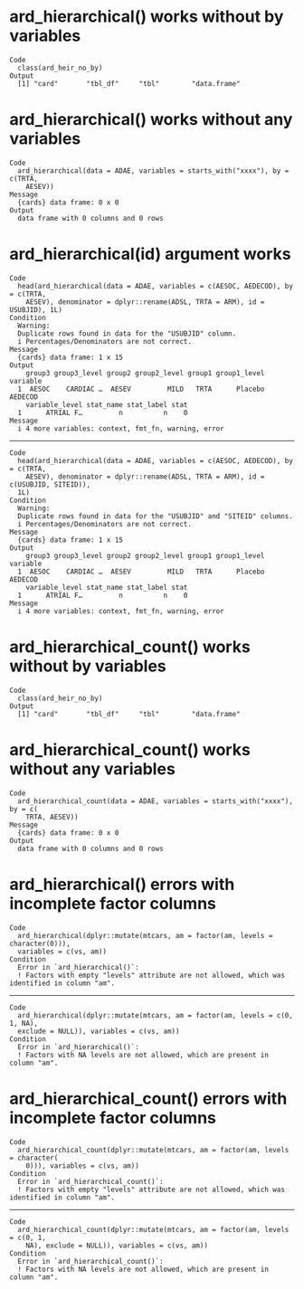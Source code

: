 # ard_hierarchical() works without by variables

    Code
      class(ard_heir_no_by)
    Output
      [1] "card"       "tbl_df"     "tbl"        "data.frame"

# ard_hierarchical() works without any variables

    Code
      ard_hierarchical(data = ADAE, variables = starts_with("xxxx"), by = c(TRTA,
        AESEV))
    Message
      {cards} data frame: 0 x 0
    Output
      data frame with 0 columns and 0 rows

# ard_hierarchical(id) argument works

    Code
      head(ard_hierarchical(data = ADAE, variables = c(AESOC, AEDECOD), by = c(TRTA,
        AESEV), denominator = dplyr::rename(ADSL, TRTA = ARM), id = USUBJID), 1L)
    Condition
      Warning:
      Duplicate rows found in data for the "USUBJID" column.
      i Percentages/Denominators are not correct.
    Message
      {cards} data frame: 1 x 15
    Output
        group3 group3_level group2 group2_level group1 group1_level variable
      1  AESOC    CARDIAC …  AESEV         MILD   TRTA      Placebo  AEDECOD
        variable_level stat_name stat_label stat
      1      ATRIAL F…         n          n    0
    Message
      i 4 more variables: context, fmt_fn, warning, error

---

    Code
      head(ard_hierarchical(data = ADAE, variables = c(AESOC, AEDECOD), by = c(TRTA,
        AESEV), denominator = dplyr::rename(ADSL, TRTA = ARM), id = c(USUBJID, SITEID)),
      1L)
    Condition
      Warning:
      Duplicate rows found in data for the "USUBJID" and "SITEID" columns.
      i Percentages/Denominators are not correct.
    Message
      {cards} data frame: 1 x 15
    Output
        group3 group3_level group2 group2_level group1 group1_level variable
      1  AESOC    CARDIAC …  AESEV         MILD   TRTA      Placebo  AEDECOD
        variable_level stat_name stat_label stat
      1      ATRIAL F…         n          n    0
    Message
      i 4 more variables: context, fmt_fn, warning, error

# ard_hierarchical_count() works without by variables

    Code
      class(ard_heir_no_by)
    Output
      [1] "card"       "tbl_df"     "tbl"        "data.frame"

# ard_hierarchical_count() works without any variables

    Code
      ard_hierarchical_count(data = ADAE, variables = starts_with("xxxx"), by = c(
        TRTA, AESEV))
    Message
      {cards} data frame: 0 x 0
    Output
      data frame with 0 columns and 0 rows

# ard_hierarchical() errors with incomplete factor columns

    Code
      ard_hierarchical(dplyr::mutate(mtcars, am = factor(am, levels = character(0))),
      variables = c(vs, am))
    Condition
      Error in `ard_hierarchical()`:
      ! Factors with empty "levels" attribute are not allowed, which was identified in column "am".

---

    Code
      ard_hierarchical(dplyr::mutate(mtcars, am = factor(am, levels = c(0, 1, NA),
      exclude = NULL)), variables = c(vs, am))
    Condition
      Error in `ard_hierarchical()`:
      ! Factors with NA levels are not allowed, which are present in column "am".

# ard_hierarchical_count() errors with incomplete factor columns

    Code
      ard_hierarchical_count(dplyr::mutate(mtcars, am = factor(am, levels = character(
        0))), variables = c(vs, am))
    Condition
      Error in `ard_hierarchical_count()`:
      ! Factors with empty "levels" attribute are not allowed, which was identified in column "am".

---

    Code
      ard_hierarchical_count(dplyr::mutate(mtcars, am = factor(am, levels = c(0, 1,
        NA), exclude = NULL)), variables = c(vs, am))
    Condition
      Error in `ard_hierarchical_count()`:
      ! Factors with NA levels are not allowed, which are present in column "am".

